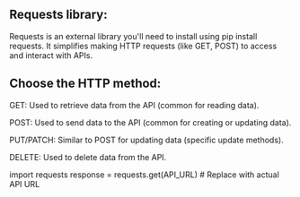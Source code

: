 
## Requests library:

Requests is an external library you'll need to install using pip install requests.
It simplifies making HTTP requests (like GET, POST) to access and interact with APIs.

## Choose the HTTP method:

GET: Used to retrieve data from the API (common for reading data).

POST: Used to send data to the API (common for creating or updating data).

PUT/PATCH: Similar to POST for updating data (specific update methods).

DELETE: Used to delete data from the API.

import requests
response = requests.get(API_URL)  # Replace with actual API URL
